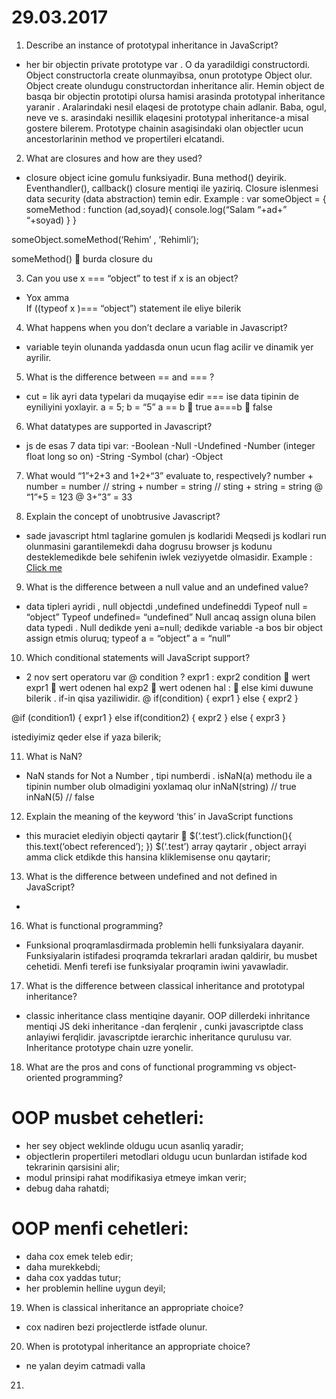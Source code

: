 # 29.03.2017
1. Describe an instance of prototypal inheritance in JavaScript?
-  her bir objectin private prototype var . O da yaradildigi constructordi.  Object constructorla create olunmayibsa, onun prototype Object olur.  Object create olundugu constructordan inheritance alir. Hemin object de basqa bir objectin prototipi olursa hamisi arasinda prototypal inheritance yaranir . Aralarindaki nesil elaqesi de prototype chain adlanir. Baba, ogul, neve ve s. arasindaki nesillik elaqesini prototypal inheritance-a misal gostere bilerem.  Prototype chainin asagisindaki olan objectler ucun ancestorlarinin method ve propertileri elcatandi.

2. What are closures and how are they used? 
- closure object icine gomulu funksiyadir. Buna method() deyirik. Eventhandler(), callback()  closure mentiqi ile yaziriq. Closure islenmesi data security (data abstraction) temin edir. 
Example : 
var someObject = {
someMethod : function (ad,soyad){ 
	console.log(“Salam “+ad+” “+soyad)
}
}

someObject.someMethod(‘Rehim’ , ’Rehimli’);

someMethod()  burda closure du

3. Can you use x === “object” to test if x is an object?
- Yox amma 	
If ((typeof x )=== “object”) statement ile eliye bilerik

4. What happens when you don’t declare a variable in Javascript?
- variable teyin olunanda yaddasda onun ucun flag acilir ve dinamik yer ayrilir.



5. What is the difference between == and === ?
- 	cut = lik ayri data typelari da muqayise edir === ise data tipinin de eyniliyini yoxlayir.
a = 5;
b = “5”
a == b    true
a===b   false

6. What datatypes are supported in Javascript?
- js de esas 7 data tipi var:
-Boolean
-Null
-Undefined
-Number (integer float long so on)
-String
-Symbol (char)
-Object

7. What would “1”+2+3 and 1+2+“3” evaluate to, respectively?
number + number = number // string + number = string // sting + string = string
@ “1”+5 = 123
@ 3+”3” = 33

8. Explain the concept of unobtrusive Javascript?
- sade javascript html taglarine gomulen js kodlaridi 
Meqsedi js kodlari run olunmasini garantilemekdi daha dogrusu browser js kodunu desteklemedikde bele sehifenin iwlek veziyyetde olmasidir.
Example :
<a href=”javascript:window.open(‘http://www.google.com’)”>Click me</a>

9. What is the difference between a null value and an undefined value?
- data tipleri ayridi , null objectdi ,undefined undefineddi
Typeof null = “object”
Typeof undefined= “undefined”
Null ancaq assign oluna bilen data typedi . Null dedikde yeni a=null; dedikde variable -a bos bir object assign etmis oluruq;
typeof a = “object”
a = “null” 

10. Which conditional statements will JavaScript support?
- 2 nov sert operatoru var 
@ condition ? expr1 : expr2
condition  wert
expr1  wert odenen hal
exp2   wert odenen hal
:   else   kimi duwune bilerik . if-in qisa yaziliwidir.
@ if(condition) {
	expr1
} else {
	expr2
}

@if (condition1) {
	expr1
} else if(condition2) {
	expr2
} else {
expr3
}

istediyimiz qeder else if yaza bilerik;

11. What is NaN?
- NaN stands for Not a Number , tipi numberdi .
isNaN(a) methodu ile a tipinin number olub olmadigini yoxlamaq olur
inNaN(string) // true
inNaN(5) // false

12. Explain the meaning of the keyword ‘this’ in JavaScript functions
- this muraciet elediyin objecti qaytarir 
$(‘.test’).click(function(){
	this.text(‘obect referenced’);
})
$(‘.test’) array qaytarir , object arrayi amma click etdikde this hansina kliklemisense onu qaytarir;

13. What is the difference between undefined and not defined in JavaScript?
- 


16. What is functional programming?
- Funksional proqramlasdirmada problemin helli funksiyalara dayanir. Funksiyalarin istifadesi proqramda tekrarlari aradan qaldirir, bu musbet cehetidi. Menfi terefi ise funksiyalar proqramin iwini yavawladir. 

17. What is the difference between classical inheritance and prototypal inheritance?
- classic inheritance class mentiqine dayanir. OOP dillerdeki inhritance mentiqi JS deki inheritance -dan ferqlenir , cunki javascriptde class anlayiwi ferqlidir. javascriptde ierarchic inheritance qurulusu var. Inheritance prototype chain uzre yonelir.

18. What are the pros and cons of functional programming vs object-oriented programming?
# OOP musbet cehetleri:
- her sey object weklinde oldugu ucun asanliq yaradir;
- objectlerin propertileri metodlari oldugu ucun bunlardan istifade kod tekrarinin qarsisini alir;
- modul prinsipi rahat modifikasiya etmeye imkan verir;
- debug daha rahatdi;
# OOP menfi cehetleri:
- daha cox emek teleb edir;
- daha murekkebdi;
- daha cox yaddas tutur;
- her problemin helline uygun deyil;
19. When is classical inheritance an appropriate choice?
- cox nadiren bezi projectlerde istfade olunur.
20. When is prototypal inheritance an appropriate choice?
- ne yalan deyim catmadi valla
21. 


